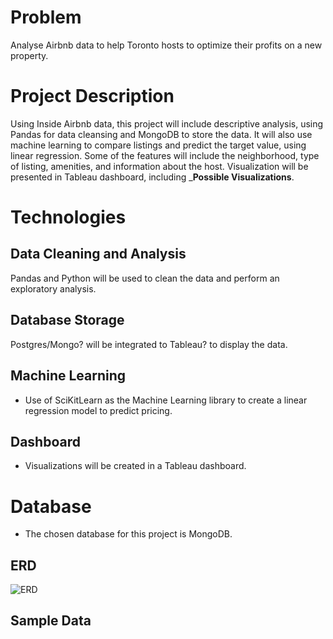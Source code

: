 # Problem

Analyse Airbnb data to help Toronto hosts to optimize their profits on a new property. 

# Project Description

Using Inside Airbnb data, this project will include descriptive analysis, using Pandas for data cleansing and MongoDB to store the data. It will also use machine learning to compare listings and predict the target value, using linear regression. Some of the features will include the neighborhood, type of listing, amenities, and information about the host. Visualization will be presented in Tableau dashboard, including ___Possible Visualizations__.

# Technologies

## Data Cleaning and Analysis
Pandas and Python will be used to clean the data and perform an exploratory analysis.

## Database Storage
Postgres/Mongo? will be integrated to Tableau? to display the data.

## Machine Learning
- Use of SciKitLearn as the Machine Learning library to create a linear regression model to predict pricing.

## Dashboard
- Visualizations will be created in a Tableau dashboard.

# Database

- The chosen database for this project is MongoDB.

## ERD
![ERD](Database/airbnb_db_erd)

## Sample Data